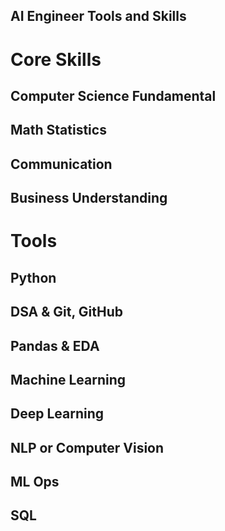 AI Engineer Tools and Skills
---

# Core Skills

## Computer Science Fundamental

## Math Statistics

## Communication

## Business Understanding

# Tools

## Python

## DSA & Git, GitHub

## Pandas & EDA

## Machine Learning

## Deep Learning

## NLP or Computer Vision

## ML Ops

## SQL
